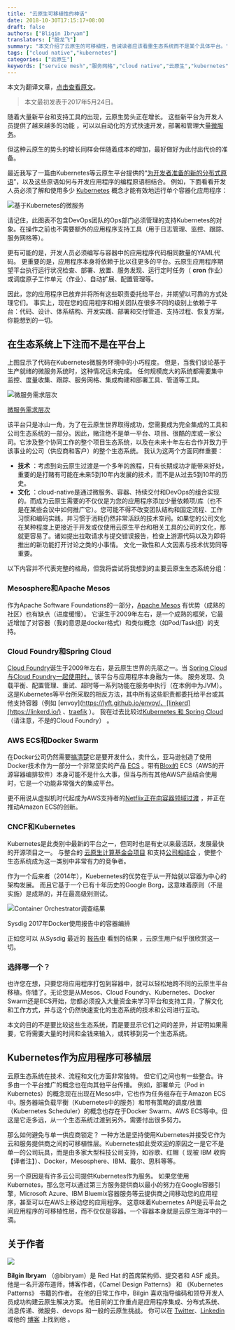 ```yaml
---
title: "云原生可移植性的神话"
date: 2018-10-30T17:15:17+08:00
draft: false
authors: ["Bligin Ibryam"]
translators: ["殷龙飞"]
summary: "本文介绍了云原生的可移植性，告诫读者应该看重生态系统而不是某个具体平台。"
tags: ["cloud native","kubernetes"]
categories: ["云原生"]
keywords: ["service mesh","服务网格","cloud native","云原生","kubernetes"]
---
```


本文为翻译文章，[点击查看原文](https://thenewstack.io/myth-cloud-native-portability/)。

> 本文最初发表于2017年5月24日。

随着大量新平台和支持工具的出现，云原生势头正在增长。 这些新平台为开发人员提供了越来越多的功能 ，可以以自动化的方式快速开发，部署和管理大量[微服务](https://thenewstack.io/category/microservices/)。

但这种云原生的势头的增长同样会伴随着成本的增加，最好做好为此付出代价的准备。

最近我写了一篇由Kubernetes等云原生平台提供的“[为开发者准备的新的分布式原语](http://www.ofbizian.com/2017/04/new-distributed-primitives-for.html)”，以及这些原语如何与开发应用程序的编程原语相结合。 例如，下面看看开发人员必须了解和使用多少 [Kubernetes](https://thenewstack.io/category/kubernetes/) 概念才能有效地运行单个容器化应用程序：

![基于Kubernetes的微服务](61411417ly1fwp5js00wxj20sg0m8wnm.jpg)

请记住，此图表不包含DevOps团队的Ops部门必须管理的支持Kubernetes的对象。在操作之前也不需要额外的应用程序支持工具（用于日志管理、监控、跟踪、服务网格等）。

更有可能的是，开发人员必须编写与容器中的应用程序代码相同数量的YAML代码。 更重要的是，应用程序本身将依赖于比以往更多的平台。云原生应用程序期望平台执行运行状况检查、部署、放置、服务发现、运行定时任务（ **cron** 作业）或调度原子工作单元（作业）、自动扩展、配置管理等。

因此，您的应用程序已放弃并将所有这些职责委托给平台，并期望以可靠的方式处理它们。 事实上，现在您的应用程序和相关团队在很多不同的级别上依赖于平台：代码、设计、体系结构、开发实践、部署和交付管道、支持过程、恢复方案，你能想到的一切。

## 在生态系统上下注而不是在平台上

上图显示了代码在Kubernetes微服务环境中的小巧程度。 但是，当我们谈论基于生产就绪的微服务系统时，这种情况远未完成。 任何规模庞大的系统都需要集中监控、度量收集、跟踪、服务网格、集成构建和部署工具、管道等工具。

![微服务需求层次](61411417ly1fwp5jsbrzrj20sg0ltk30.jpg)

[微服务需求层次](https://thenewstack.io/introducing-microservices-hierarchy-needs/)

该平台只是冰山一角，为了在云原生世界取得成功，您需要成为完全集成的工具和公司生态系统的一部分。因此，赌注绝不是单一平台、项目、很酷的库或一家公司。它涉及整个协同工作的整个项目生态系统，以及在未来十年左右合作并致力于该事业的公司（供应商和客户）的整个生态系统。 我认为这两个方面同样重要：

- **技术** ：考虑到向云原生过渡是一个多年的旅程，只有长期成功才能带来好处，重要的是打赌有可能在未来5到10年内发展的技术，而不是从过去5到10年的历史。
- **文化** ：cloud\-native是通过微服务、容器、持续交付和DevOps的组合实现的。而成为云原生需要的不仅仅是为您的应用程序添加少量依赖项/库（也不是在某些会议中如何推广它）。您可能不得不改变团队结构和固定流程、工作习惯和编码实践，并习惯于消耗仍然非常活跃的技术空间。如果您的公司文化在某种程度上更接近于开发或仅使用云原生平台和相关工具的公司的文化，那就更容易了。诸如提出拉取请求与提交错误报告，检查上游源代码以及为即将推出的新功能打开讨论之类的小事情。 文化一致性和人文因素与技术优势同等重要。

以下内容并不代表完整的格局，但我将尝试将我想到的主要云原生生态系统分组：

### Mesosphere和Apache Mesos

作为Apache Software Foundations的一部分，[Apache Mesos](http://mesos.apache.org/) 有优势（成熟的社区）也有缺点（进度缓慢）。 它诞生于2009年左右，是一个成熟的框架，它最近增加了对容器（我的意思是docker格式）和类似概念（如Pod/Task组）的支持。

### Cloud Foundry和Spring Cloud

[Cloud Foundry](http://bit.ly/2quBaL4)诞生于2009年左右，是云原生世界的先驱之一。当 [Spring Cloud与Cloud Foundry一起使用时，](http://cloud.spring.io/spring-cloud-cloudfoundry/) 该平台与应用程序本身融为一体。 服务发现、负载平衡、配置管理、重试、超时等一系列功能在服务中执行（在本例中为JVM）。这是Kubernetes等平台所采取的相反方法，其中所有这些职责都委托给平台或其他支持容器（例如 [envoy](https://lyft.github.io/envoy/、[linkerd](https://linkerd.io/) 、[traefik](https://traefik.io/) ）。 我在过去比较过[Kubernetes 和 Spring Cloud](http://www.ofbizian.com/2016/12/spring-cloud-compared-kubernetes.html)（请注意，不是的Cloud Foundry） 。

### AWS ECS和Docker Swarm

在Docker公司仍然需要[搞清楚](https://thenewstack.io/focused-enterprise-docker-doesnt-fear-kubernetes/)它是要开发什么，卖什么，亚马逊创造了使用Docker技术作为一部分一个非常坚实的产品 [ECS](https://aws.amazon.com/ecs/) 。带有[Blox的](https://blox.github.io/) ECS（AWS的开源容器编排软件）本身可能不是什么大事，但当与所有其他AWS产品结合使用时，它是一个功能非常强大的集成平台。

更不用说从虚拟机时代起成为AWS支持者的[Netflix正在向容器领域过渡](https://medium.com/netflix-techblog/the-evolution-of-container-usage-at-netflix-3abfc096781b) ，并正在推动Amazon ECS的创新。

### CNCF和Kubernetes

Kubernetes是此类别中最新的平台之一，但同时也是有史以来最活跃，发展最快的开源项目之一。 与整合的 [云原生计算基金会项目](https://www.cncf.io/projects/) 和支持[公司相结合](https://www.cncf.io/about/members/) ，使整个生态系统成为这一类别中非常有力的竞争者。

作为一个后来者（2014年），Kuebernetes的优势在于从一开始就以容器为中心的架构发展。 而且它基于一个已有十年历史的Google Borg，这意味着原则（不是实施）是成熟的，并在最高级别测试。

![Container Orchestrator调查结果](61411417ly1fwp5jrxbatj20sg0gejry.jpg)

Sysdig 2017年Docker使用报告中的容器编排

正如您可以 从Sysdig 最近的 [报告中](https://sysdig.com/blog/sysdig-docker-usage-report-2017/) 看到的结果 ，云原生用户似乎很欣赏这一切。

### 选择哪一个？

也许您在想，只要您将应用程序打包到容器中，就可以轻松地跨不同的云原生平台移植。你错了。无论您是从Mesos、Cloud Foundry、Kubernetes、Docker Swarm还是ECS开始，您都必须投入大量资金来学习平台和支持工具，了解文化和工作方式，并与这个仍然快速变化的生态系统的技术和公司进行互动。

本文的目的不是要比较这些生态系统，而是要显示它们之间的差异，并证明如果需要，它将需要大量的时间和金钱来输入，或转移到另一个生态系统。

## Kubernetes作为应用程序可移植层

云原生态系统在技术、流程和文化方面非常独特。 但它们之间也有一些整合。许多由一个平台推广的概念也在向其他平台传播。 例如，部署单元（Pod in Kubernetes）的概念现在出现在Mesos中，它也作为任务组存在于Amazon ECS中。服务器端负载平衡（Kubernetes中的服务）和带有策略的调度/放置（Kubernetes Scheduler）的概念也存在于Docker Swarm、AWS ECS等中。但这是它走多远，从一个生态系统过渡到另外，需要付出很多努力。

那么如何避免与单一供应商锁定？ 一种方法是坚持使用Kubernetes并接受它作为云和服务提供商之间的可移植性层。Kubernetes如此受欢迎的原因之一是它不是单一的公司玩具，而是由多家大型科技公司支持，如谷歌、红帽（ 现被 IBM 收购【译者注】）、Docker，Mesosphere、IBM、戴尔、思科等等。

另一个原因是有许多云公司提供Kubernetes作为服务。 如果您使用Kubernetes，那么您可以通过第三方服务提供商以最小的努力在Google容器引擎，Microsoft Azure、IBM Bluemix容器服务等云提供商之间移动您的应用程序，甚至可以在AWS上移动您的应用程序。 这意味着Kubernetes API是云平台之间应用程序的可移植性层，而不仅仅是容器。一个容器本身就是云原生海洋中的一滴。

## 关于作者

![](006tSBxtly1fuwq6p5tm2j302d02sq2y.jpg)

**Bilgin Ibryam**  （@bibryam）是 Red Hat 的首席架构师、提交者和 ASF 成员。 他是一名开源布道师，博客作者，《Camel Design Patterns》 和 《Kubernetes Patterns》 书籍的作者。 在他的日常工作中，Bilgin 喜欢指导编码和领导开发人员成功构建云原生解决方案。 他目前的工作重点是应用程序集成、分布式系统、消息传递、微服务、devops 和一般的云原生挑战。 你可以在  [Twitter](https://twitter.com/bibryam)、[Linkedin](https://uk.linkedin.com/in/bibryam)  或他的  [博客](http://www.ofbizian.com/) 上找到他 。
